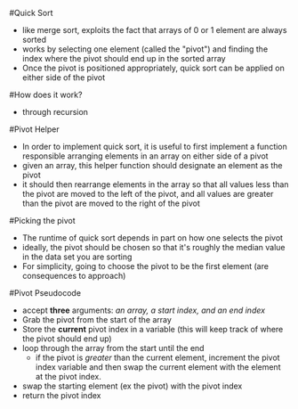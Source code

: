 #Quick Sort
- like merge sort, exploits the fact that arrays of 0 or 1 element are always sorted
- works by selecting one element (called the "pivot") and finding the index where the pivot should end up in the sorted array
- Once the pivot is positioned appropriately, quick sort can be applied on either side of the pivot


#How does it work?
- through recursion


#Pivot Helper
- In order to implement quick sort, it is useful to first implement a function responsible arranging elements in an array on either side of a pivot
- given an array, this helper function should designate an element as the pivot
- it should then rearrange elements in the array so that all values less than the pivot are moved to the left of the pivot, and all values are greater than the pivot are moved to the right of the pivot

#Picking the pivot 
- The runtime of quick sort depends in part on how one selects the pivot
- ideally, the pivot should be chosen so that it's roughly the median value in the data set you are sorting
- For simplicity, going to choose the pivot to be the first element (are consequences to approach)


#Pivot Pseudocode   
- accept **three** arguments: *an array, a start index, and an end index*
- Grab the pivot from the start of the array
- Store the **current** pivot index in a variable (this will keep track of where the pivot should end up)
- loop through the array from the start until the end
    - if the pivot is *greater* than the current element, increment the pivot index variable and then swap the current element with the element at the pivot index.
- swap the starting element (ex the pivot) with the pivot index 
- return the pivot index